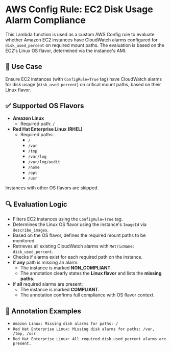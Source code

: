# AWS Config Rule: EC2 Disk Usage Alarm Compliance

This Lambda function is used as a custom AWS Config rule to evaluate whether Amazon EC2 instances have CloudWatch alarms configured for `disk_used_percent` on required mount paths. The evaluation is based on the EC2's Linux OS flavor, determined via the instance's AMI.

## 📌 Use Case

Ensure EC2 instances (with `ConfigRule=True` tag) have CloudWatch alarms for disk usage (`disk_used_percent`) on critical mount paths, based on their Linux flavor.

## ✅ Supported OS Flavors

- **Amazon Linux**
  - Required path: `/`
- **Red Hat Enterprise Linux (RHEL)**
  - Required paths:
    - `/`
    - `/var`
    - `/tmp`
    - `/var/log`
    - `/var/log/audit`
    - `/home`
    - `/opt`
    - `/usr`

Instances with other OS flavors are skipped.

## 🔍 Evaluation Logic

- Filters EC2 instances using the `ConfigRule=True` tag.
- Determines the Linux OS flavor using the instance's `ImageId` via `describe_images`.
- Based on the OS flavor, defines the required mount paths to be monitored.
- Retrieves all existing CloudWatch alarms with `MetricName: disk_used_percent`.
- Checks if alarms exist for each required path on the instance.
- If **any** path is missing an alarm:
  - The instance is marked **NON_COMPLIANT**.
  - The annotation clearly states the **Linux flavor** and lists the **missing paths**.
- If **all** required alarms are present:
  - The instance is marked **COMPLIANT**.
  - The annotation confirms full compliance with OS flavor context.

## 🧪 Annotation Examples

- `Amazon Linux: Missing disk alarms for paths: /`
- `Red Hat Enterprise Linux: Missing disk alarms for paths: /var, /tmp, /usr`
- `Red Hat Enterprise Linux: All required disk_used_percent alarms are present.`
